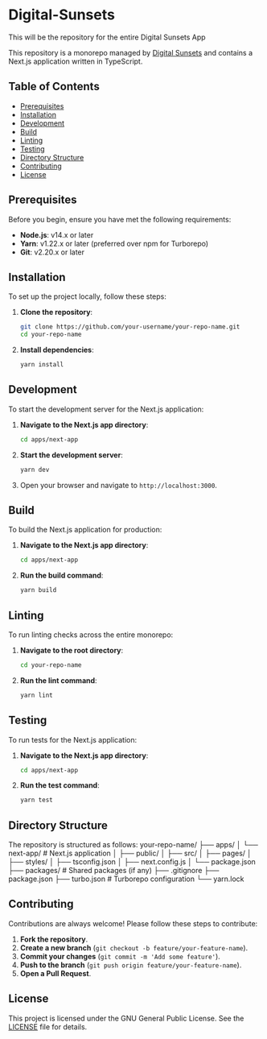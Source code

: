 # Digital-Sunsets
This will be the repository for the entire Digital Sunsets App

This repository is a monorepo managed by [Digital Sunsets](https://digital-sunsets.com/) and contains a Next.js application written in TypeScript.

## Table of Contents

- [Prerequisites](#prerequisites)
- [Installation](#installation)
- [Development](#development)
- [Build](#build)
- [Linting](#linting)
- [Testing](#testing)
- [Directory Structure](#directory-structure)
- [Contributing](#contributing)
- [License](#license)

## Prerequisites

Before you begin, ensure you have met the following requirements:

- **Node.js**: v14.x or later
- **Yarn**: v1.22.x or later (preferred over npm for Turborepo)
- **Git**: v2.20.x or later

## Installation

To set up the project locally, follow these steps:

1. **Clone the repository**:
    ```sh
    git clone https://github.com/your-username/your-repo-name.git
    cd your-repo-name
    ```

2. **Install dependencies**:
    ```sh
    yarn install
    ```

## Development

To start the development server for the Next.js application:

1. **Navigate to the Next.js app directory**:
    ```sh
    cd apps/next-app
    ```

2. **Start the development server**:
    ```sh
    yarn dev
    ```

3. Open your browser and navigate to `http://localhost:3000`.

## Build

To build the Next.js application for production:

1. **Navigate to the Next.js app directory**:
    ```sh
    cd apps/next-app
    ```

2. **Run the build command**:
    ```sh
    yarn build
    ```

## Linting

To run linting checks across the entire monorepo:

1. **Navigate to the root directory**:
    ```sh
    cd your-repo-name
    ```

2. **Run the lint command**:
    ```sh
    yarn lint
    ```

## Testing

To run tests for the Next.js application:

1. **Navigate to the Next.js app directory**:
    ```sh
    cd apps/next-app
    ```

2. **Run the test command**:
    ```sh
    yarn test
    ```

## Directory Structure

The repository is structured as follows:
your-repo-name/
├── apps/
│ └── next-app/ # Next.js application
│ ├── public/
│ ├── src/
│ ├── pages/
│ ├── styles/
│ ├── tsconfig.json
│ ├── next.config.js
│ └── package.json
├── packages/ # Shared packages (if any)
├── .gitignore
├── package.json
├── turbo.json # Turborepo configuration
└── yarn.lock

## Contributing

Contributions are always welcome! Please follow these steps to contribute:

1. **Fork the repository**.
2. **Create a new branch** (`git checkout -b feature/your-feature-name`).
3. **Commit your changes** (`git commit -m 'Add some feature'`).
4. **Push to the branch** (`git push origin feature/your-feature-name`).
5. **Open a Pull Request**.

## License

This project is licensed under the GNU General Public License. See the [LICENSE](LICENSE) file for details.
